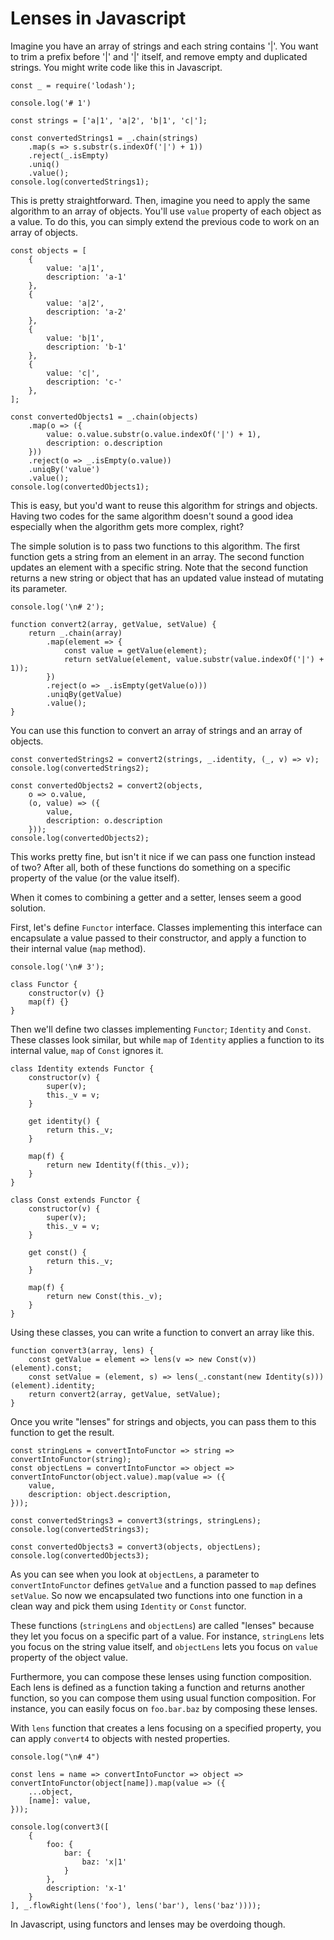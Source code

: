 # Lenses in Javascript

Imagine you have an array of strings and each string contains '\|'. You want to trim a prefix before '\|' and '\|' itself, and remove empty and duplicated strings. You might write code like this in Javascript.

```
const _ = require('lodash');

console.log('# 1')

const strings = ['a|1', 'a|2', 'b|1', 'c|'];

const convertedStrings1 = _.chain(strings)
    .map(s => s.substr(s.indexOf('|') + 1))
    .reject(_.isEmpty)
    .uniq()
    .value();
console.log(convertedStrings1);
```

This is pretty straightforward. Then, imagine you need to apply the same algorithm to an array of objects. You'll use `value` property of each object as a value. To do this, you can simply extend the previous code to work on an array of objects.

```
const objects = [
    {
        value: 'a|1',
        description: 'a-1'
    },
    {
        value: 'a|2',
        description: 'a-2'
    },
    {
        value: 'b|1',
        description: 'b-1'
    },
    {
        value: 'c|',
        description: 'c-'
    },
];

const convertedObjects1 = _.chain(objects)
    .map(o => ({
        value: o.value.substr(o.value.indexOf('|') + 1),
        description: o.description
    }))
    .reject(o => _.isEmpty(o.value))
    .uniqBy('value')
    .value();
console.log(convertedObjects1);
```

This is easy, but you'd want to reuse this algorithm for strings and objects. Having two codes for the same algorithm doesn't sound a good idea especially when the algorithm gets more complex, right?

The simple solution is to pass two functions to this algorithm. The first function gets a string from an element in an array. The second function updates an element with a specific string. Note that the second function returns a new string or object that has an updated value instead of mutating its parameter.

```
console.log('\n# 2');

function convert2(array, getValue, setValue) {
    return _.chain(array)
        .map(element => {
            const value = getValue(element);
            return setValue(element, value.substr(value.indexOf('|') + 1));
        })
        .reject(o => _.isEmpty(getValue(o)))
        .uniqBy(getValue)
        .value();
}
```

You can use this function to convert an array of strings and an array of objects.

```
const convertedStrings2 = convert2(strings, _.identity, (_, v) => v);
console.log(convertedStrings2);

const convertedObjects2 = convert2(objects,
    o => o.value,
    (o, value) => ({
        value,
        description: o.description
    }));
console.log(convertedObjects2);
```

This works pretty fine, but isn't it nice if we can pass one function instead of two? After all, both of these functions do something on a specific property of the value (or the value itself).

When it comes to combining a getter and a setter, lenses seem a good solution.

First, let's define `Functor` interface. Classes implementing this interface can encapsulate a value passed to their constructor, and apply a function to their internal value (`map` method).

```
console.log('\n# 3');

class Functor {
    constructor(v) {}
    map(f) {}
}
```

Then we'll define two classes implementing `Functor`; `Identity` and `Const`. These classes look similar, but while `map` of `Identity` applies a function to its internal value, `map` of `Const` ignores it.

```
class Identity extends Functor {
    constructor(v) {
        super(v);
        this._v = v;
    }

    get identity() {
        return this._v;
    }

    map(f) {
        return new Identity(f(this._v));
    }
}

class Const extends Functor {
    constructor(v) {
        super(v);
        this._v = v;
    }

    get const() {
        return this._v;
    }

    map(f) {
        return new Const(this._v);
    }
}
```

Using these classes, you can write a function to convert an array like this.

```
function convert3(array, lens) {
    const getValue = element => lens(v => new Const(v))(element).const;
    const setValue = (element, s) => lens(_.constant(new Identity(s)))(element).identity;
    return convert2(array, getValue, setValue);
}
```

Once you write "lenses" for strings and objects, you can pass them to this function to get the result.

```
const stringLens = convertIntoFunctor => string => convertIntoFunctor(string);
const objectLens = convertIntoFunctor => object => convertIntoFunctor(object.value).map(value => ({
    value,
    description: object.description,
}));

const convertedStrings3 = convert3(strings, stringLens);
console.log(convertedStrings3);

const convertedObjects3 = convert3(objects, objectLens);
console.log(convertedObjects3);
```

As you can see when you look at `objectLens`, a parameter to `convertIntoFunctor` defines `getValue` and a function passed to `map` defines `setValue`. So now we encapsulated two functions into one function in a clean way and pick them using `Identity` or `Const` functor.

These functions (`stringLens` and `objectLens`) are called "lenses" because they let you focus on a specific part of a value. For instance, `stringLens` lets you focus on the string value itself, and `objectLens` lets you focus on `value` property of the object value.

Furthermore, you can compose these lenses using function composition. Each lens is defined as a function taking a function and returns another function, so you can compose them using usual function composition. For instance, you can easily focus on `foo.bar.baz` by composing these lenses.

With `lens` function that creates a lens focusing on a specified property, you can apply `convert4` to objects with nested properties.

```
console.log("\n# 4")

const lens = name => convertIntoFunctor => object => convertIntoFunctor(object[name]).map(value => ({
    ...object,
    [name]: value,
}));

console.log(convert3([
    {
        foo: {
            bar: {
                baz: 'x|1'
            }
        },
        description: 'x-1'
    }
], _.flowRight(lens('foo'), lens('bar'), lens('baz'))));
```

In Javascript, using functors and lenses may be overdoing though.
